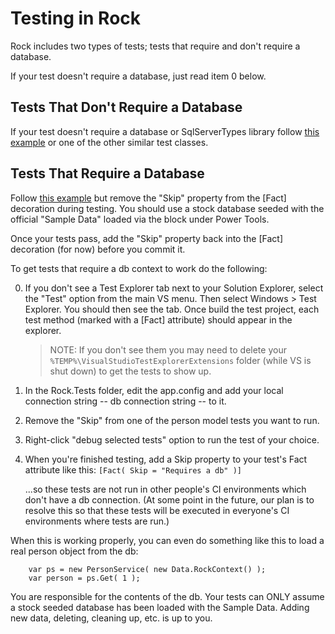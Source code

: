 # Testing in Rock

Rock includes two types of tests; tests that require and don't require a database.

If your test doesn't require a database, just read item 0 below.

## Tests That Don't Require a Database
If your test doesn't require a database or SqlServerTypes library follow [this example](https://github.com/SparkDevNetwork/Rock/blob/develop/Rock.Tests/Rock/Utility/ExtensionMethods/StringExtensionsTests.cs) or one of the other similar test classes.

## Tests That Require a Database

Follow [this example](https://github.com/SparkDevNetwork/Rock/blob/develop/Rock.Tests/Rock/Model/AttendanceCodeTests.cs) but remove the "Skip" property from the [Fact] decoration during testing. You should use a stock database seeded with the official "Sample Data" loaded via the block under Power Tools.

Once your tests pass, add the "Skip" property back into the [Fact] decoration (for now) before you commit it.


To get tests that require a db context to work do the following:

   0) If you don't see a Test Explorer tab next to your Solution Explorer, select the "Test" option
      from the main VS menu. Then select Windows > Test Explorer. You should then see the tab. Once
      build the test project, each test method (marked with a [Fact] attribute) should appear in the
      explorer.

      > NOTE: If you don't see them you may need to delete your `%TEMP%\VisualStudioTestExplorerExtensions`
      folder (while VS is shut down) to get the tests to show up.

   1) In the Rock.Tests folder, edit the app.config and add your local connection
   string -- db connection string -- to it.

   2) Remove the "Skip" from one of the person model tests you want to run.

   3) Right-click "debug selected tests" option to run the test of your choice.

   4) When you're finished testing, add a Skip property to your test's Fact attribute
      like this: `[Fact( Skip = "Requires a db" )]`

	  ...so these tests are not run in other people's CI environments which don't have a db
	  connection.  (At some point in the future, our plan is to resolve this so that these tests
	  will be executed in everyone's CI environments where tests are run.)


When this is working properly, you can even do something like this to load a real person object from the db:

```
    var ps = new PersonService( new Data.RockContext() );
    var person = ps.Get( 1 );
```

You are responsible for the contents of the db. Your tests can ONLY assume a stock
seeded database has been loaded with the Sample Data. Adding new data, deleting,
cleaning up, etc. is up to you.
